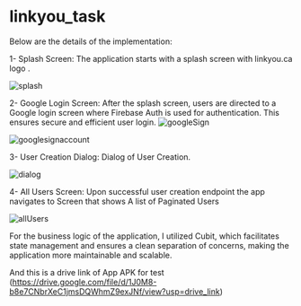 # linkyou_task

Below are the details of the implementation:

1- Splash Screen: The application starts with a splash screen with linkyou.ca logo .

![splash](https://github.com/user-attachments/assets/9a4e5df9-e755-4808-ab1a-9426b11847bd)

2- Google Login Screen: After the splash screen, users are directed to a Google login screen where Firebase Auth is used for authentication. This ensures secure and efficient user login.
![googleSign](https://github.com/user-attachments/assets/6e4958bb-cf45-4460-8226-f333fe953b69)

![googlesignaccount](https://github.com/user-attachments/assets/836d1207-51e8-4cfc-8ade-f26f86068c34)

3- User Creation Dialog: Dialog of User Creation.

![dialog](https://github.com/user-attachments/assets/4e52402e-0232-492f-aefa-c6408d8e27c6)

4- All Users Screen: Upon successful user creation endpoint the app navigates to Screen that shows A list of Paginated Users

![allUsers](https://github.com/user-attachments/assets/9c891999-5391-4dfe-9fcd-6d14b317e3f7)

For the business logic of the application, I utilized Cubit, which facilitates state management and ensures a clean separation of concerns, making the application more maintainable and scalable.

And this is a drive link of App APK for test (https://drive.google.com/file/d/1J0M8-b8e7CNbrXeC1jmsDQWhmZ9exJNf/view?usp=drive_link)
